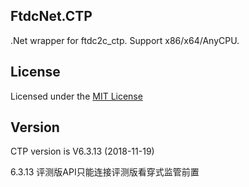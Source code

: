 ﻿## FtdcNet.CTP

.Net wrapper for ftdc2c_ctp. Support x86/x64/AnyCPU.

## License

Licensed under the [MIT License](http://www.mit-license.org/)

## Version

CTP version is V6.3.13 (2018-11-19)

6.3.13 评测版API只能连接评测版看穿式监管前置